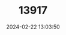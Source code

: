 ---
title: "13917"
category: "Moxostoma hubbsi"
draft: false
date: 2024-02-22 13:03:50
languages:
  English: ["Copper Redhorse"]
---